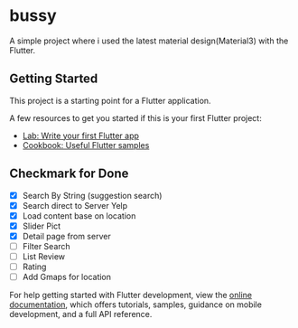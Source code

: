 # bussy

A simple project where i used the latest material design(Material3) with the Flutter.

## Getting Started

This project is a starting point for a Flutter application.

A few resources to get you started if this is your first Flutter project:

- [Lab: Write your first Flutter app](https://docs.flutter.dev/get-started/codelab)
- [Cookbook: Useful Flutter samples](https://docs.flutter.dev/cookbook)

## Checkmark for Done

- [x] Search By String (suggestion search)
- [x] Search direct to Server Yelp
- [x] Load content base on location
- [x] Slider Pict
- [x] Detail page from server
- [ ] Filter Search
- [ ] List Review
- [ ] Rating
- [ ] Add Gmaps for location

For help getting started with Flutter development, view the
[online documentation](https://docs.flutter.dev/), which offers tutorials,
samples, guidance on mobile development, and a full API reference.
